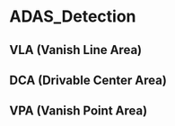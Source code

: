 # ADAS_Detection

## VLA (Vanish Line Area)

## DCA (Drivable Center Area)

## VPA (Vanish Point Area)
